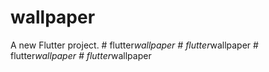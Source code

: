 # wallpaper

A new Flutter project.
#   f l u t t e r _ w a l l p a p e r  
 #   f l u t t e r _ w a l l p a p e r  
 #   f l u t t e r _ w a l l p a p e r  
 #   f l u t t e r _ w a l l p a p e r  
 